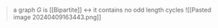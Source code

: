 >a graph $G$ is [[Bipartite]] $\leftrightarrow$ it contains no odd length cycles 
![[Pasted image 20240409163443.png]]
